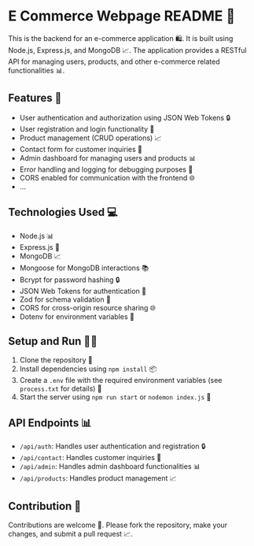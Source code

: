 ﻿# E Commerce Webpage README 🚀

This is the backend for an e-commerce application 🛍️. It is built using Node.js, Express.js, and MongoDB 📈. The application provides a RESTful API for managing users, products, and other e-commerce related functionalities 📊.

## Features 🎉

* User authentication and authorization using JSON Web Tokens 🔒
* User registration and login functionality 📝
* Product management (CRUD operations) 📈
* Contact form for customer inquiries 📲
* Admin dashboard for managing users and products 📊
* Error handling and logging for debugging purposes 🐛
* CORS enabled for communication with the frontend 🌐
* ...

## Technologies Used 💻

* Node.js 📊
* Express.js 🚀
* MongoDB 📈
* Mongoose for MongoDB interactions 📚
* Bcrypt for password hashing 🔒
* JSON Web Tokens for authentication 🔑
* Zod for schema validation 📝
* CORS for cross-origin resource sharing 🌐
* Dotenv for environment variables 📁

## Setup and Run 🏃‍♂️

1. Clone the repository 📁
2. Install dependencies using `npm install` 📦
3. Create a `.env` file with the required environment variables (see `process.txt` for details) 📝
4. Start the server using `npm run start` or `nodemon index.js` 🚀

## API Endpoints 📊

* `/api/auth`: Handles user authentication and registration 🔒
* `/api/contact`: Handles customer inquiries 📲
* `/api/admin`: Handles admin dashboard functionalities 📊
* `/api/products`: Handles product management 📈

## Contribution 🤝

Contributions are welcome 🙏. Please fork the repository, make your changes, and submit a pull request 📈.

